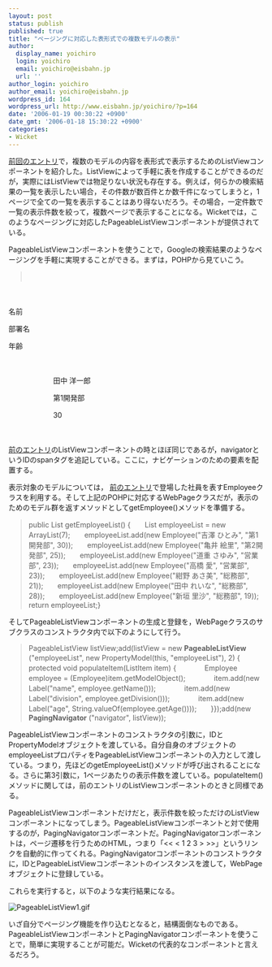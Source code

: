 ```yaml
---
layout: post
status: publish
published: true
title: "ページングに対応した表形式での複数モデルの表示"
author:
  display_name: yoichiro
  login: yoichiro
  email: yoichiro@eisbahn.jp
  url: ''
author_login: yoichiro
author_email: yoichiro@eisbahn.jp
wordpress_id: 164
wordpress_url: http://www.eisbahn.jp/yoichiro/?p=164
date: '2006-01-19 00:30:22 +0900'
date_gmt: '2006-01-18 15:30:22 +0900'
categories:
- Wicket
---
```


[前回のエントリ](http://www.eisbahn.jp/yoichiro/2005/12/post_126.html)で，複数のモデルの内容を表形式で表示するためのListViewコンポーネントを紹介した。ListViewによって手軽に表を作成することができるのだが，実際にはListViewでは物足りない状況も存在する。例えば，何らかの検索結果の一覧を表示したい場合，その件数が数百件とか数千件になってしまうと，1ページで全ての一覧を表示することはあり得ないだろう。その場合，一定件数で一覧の表示件数を絞って，複数ページで表示することになる。Wicketでは，このようなページングに対応したPageableListViewコンポーネントが提供されている。

PageableListViewコンポーネントを使うことで，Googleの検索結果のようなページングを手軽に実現することができる。まずは，POHPから見ていこう。

>　　

　　　　

名前　　　　

部署名　　　　

年齢　　　　

　　　　

　　　　　　
田中 洋一郎　　　　　　　　

　　　　　　
第1開発部　　　　　　　　

　　　　　　
30　　　　　　

　　


[前のエントリ](http://www.eisbahn.jp/yoichiro/2005/12/post_126.html)のListViewコンポーネントの時とほぼ同じであるが，navigatorというIDのspanタグを追記している。ここに，ナビゲーションのための要素を配置する。

表示対象のモデルについては，
[前のエントリ](http://www.eisbahn.jp/yoichiro/2005/12/post_126.html)で登場した社員を表すEmployeeクラスを利用する。そして上記のPOHPに対応するWebPageクラスだが，表示のためのモデル群を返すメソッドとしてgetEmployee()メソッドを準備する。

>public List getEmployeeList() {　　List employeeList = new ArrayList(7);　　employeeList.add(new Employee("吉澤 ひとみ", "第1開発部", 30));　　employeeList.add(new Employee("亀井 絵里", "第2開発部", 25));　　employeeList.add(new Employee("道重 さゆみ", "営業部", 23));　　employeeList.add(new Employee("高橋 愛", "営業部", 23));　　employeeList.add(new Employee("紺野 あさ美", "総務部", 21));　　employeeList.add(new Employee("田中 れいな", "総務部", 28));　　employeeList.add(new Employee("新垣 里沙", "総務部", 19));　　return employeeList;}


そしてPageableListViewコンポーネントの生成と登録を，WebPageクラスのサブクラスのコンストラクタ内で以下のようにして行う。

>PageableListView listView;add(listView = new 
**PageableListView**
("employeeList", new PropertyModel(this, "employeeList"), 2) {　　protected void populateItem(ListItem item) {　　　　Employee employee = (Employee)item.getModelObject();　　　　item.add(new Label("name", employee.getName()));　　　　item.add(new Label("division", employee.getDivision()));　　　　item.add(new Label("age", String.valueOf(employee.getAge())));　　}});add(new 
**PagingNavigator**
("navigator", listView));


PageableListViewコンポーネントのコンストラクタの引数に，IDとPropertyModelオブジェクトを渡している。自分自身のオブジェクトのemployeeListプロパティをPageableListViewコンポーネントの入力として渡している。つまり，先ほどのgetEmployeeList()メソッドが呼び出されることになる。さらに第3引数に，1ページあたりの表示件数を渡している。populateItem()メソッドに関しては，前のエントリのListViewコンポーネントのときと同様である。

PageableListViewコンポーネントだけだと，表示件数を絞っただけのListViewコンポーネントになってしまう。PageableListViewコンポーネントと対で使用するのが，PagingNavigatorコンポーネントだ。PagingNavigatorコンポーネントは，ページ遷移を行うためのHTML，つまり「<< < 1 2 3 > >>」というリンクを自動的に作ってくれる。PagingNavigatorコンポーネントのコンストラクタに，IDとPageableListViewコンポーネントのインスタンスを渡して，WebPageオブジェクトに登録している。

これらを実行すると，以下のような実行結果になる。

![PageableListView1.gif](http://www.eisbahn.jp/yoichiro/images/PageableListView1.gif)

いざ自分でページング機能を作り込むとなると，結構面倒なものである。PageableListViewコンポーネントとPagingNavigatorコンポーネントを使うことで，簡単に実現することが可能だ。Wicketの代表的なコンポーネントと言えるだろう。
